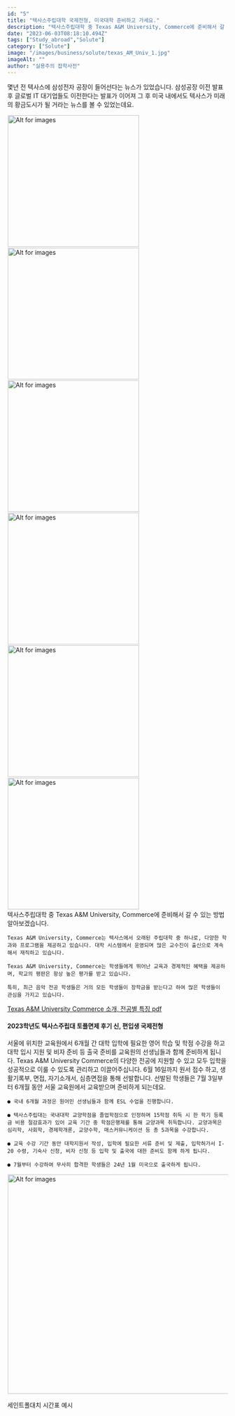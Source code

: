 ```yaml
---
id: "5"
title: "텍사스주립대학 국제전형, 미국대학 준비하고 가세요."
description: "텍사스주립대학 중 Texas A&M University, Commerce에 준비해서 갈 수 있는 방법 알아보겠습니다."
date: "2023-06-03T08:18:10.494Z"
tags: ["Study_abroad","Solute"]
category: ["Solute"]
image: "/images/business/solute/texas_AM_Univ_1.jpg"
imageAlt: ""
author: "실용주의 잡학사전"
---
```



<p className="mb-3 font-light text-gray-500 dark:text-gray-400 first-line:uppercase first-line:tracking-widest first-letter:text-7xl first-letter:font-bold first-letter:text-gray-900 dark:first-letter:text-gray-100 first-letter:mr-3 first-letter:float-left">
    몇년 전 텍사스에 삼성전자 공장이 들어선다는 뉴스가 있었습니다. 삼성공장 이전 발표 후 글로벌 IT 대기업들도 이전한다는 발표가 이어져 그 후 미국 내에서도 텍사스가 미래의 황금도시가 될 거라는 뉴스를 볼 수 있었는데요.
</p>
<div className="relative">
  <!-- <div className="flex" style="transform:translateX(-600px)"> -->
  <div className="flex flex-wrap justify-center not-prose">
    <img
        height="300px"
        width="300px"
        className="cover "
        style="margin:1px"
        alt="Alt for images"
        src="/images/business/solute/texas_AM_Univ_2.jpg"
    />
    <img
        height="300px"
        width="300px"
        className="cover  "
        style="margin:1px"
        alt="Alt for images"
        src="/images/business/solute/texas_AM_Univ_3.jpg"
    />
    <img
        height="300px"
        width="300px"
        className="cover  "
        style="margin:1px"
        alt="Alt for images"
        src="/images/business/solute/texas_AM_Univ_4.jpg"
    />
    <img
        height="300px"
        width="300px"
        className="cover  "
        style="margin:1px"
        alt="Alt for images"
        src="/images/business/solute/texas_AM_Univ_5.jpg"
    />
    <img
        height="300px"
        width="300px"
        className="cover  "
        style="margin:1px"
        alt="Alt for images"
        src="/images/business/solute/texas_AM_Univ_6.jpg"
    />
    <img
        height="300px"
        width="300px"
        className="cover  "
        style="margin:1px"
        alt="Alt for images"
        src="/images/business/solute/texas_AM_Univ_7.jpg"
    />
  </div>
</div>
<div className="font-light text-gray-500 dark:text-gray-400">
    텍사스주립대학 중 Texas A&M University, Commerce에 준비해서 갈 수 있는 방법 알아보겠습니다. 

    Texas A&M University, Commerce는 텍사스에서 오래된 주립대학 중 하나로, 다양한 학과와 프로그램을 제공하고 있습니다. 대학 시스템에서 운영되며 많은 교수진이 출신으로 계속해서 재직하고 있습니다. 
    
    Texas A&M University, Commerce는 학생들에게 뛰어난 교육과 경제적인 혜택을 제공하며, 학교의 평판은 항상 높은 평가를 받고 있습니다.

    특히, 최근 음악 전공 학생들은 거의 모든 학생들이 장학금을 받는다고 하여 많은 학생들이 관심을 가지고 있습니다. 
</div>

[Texas A&M University Commerce 소개, 전공별 특징 pdf](/api/file/pdf?filename=texas_AM_Univ_pdf)

#### 2023학년도 텍사스주립대 토플면제  후기 신, 편입생 국제전형

<div className="font-light text-gray-500 dark:text-gray-400">
    서울에 위치한 교육원에서 6개월 간 대학 입학에 필요한 영어 학습 및 학점 수강을 하고 대학 입시 지원 및 비자 준비 등 출국 준비를 교육원의 선생님들과 함께 준비하게 됩니다. Texas A&M University Commerce의 다양한 전공에 지원할 수 있고 모두 입학을 성공적으로 이룰 수 있도록 관리하고 이끌어주십니다. 6월 16일까지 원서 접수 하고, 생활기록부, 면접, 자기소개서, 심층면접을 통해 선발합니다. 선발된 학생들은 7월 3일부터 6개월 동안 서울 교육원에서 교육받으며 준비하게 되는데요. 
    
    ● 국내 6개월 과정은 원어민 선생님들과 함께 ESL 수업을 진행합니다. 

    ● 텍사스주립대는 국내대학 교양학점을 졸업학점으로 인정하며 15학점 취득 시 한 학기 등록금 비용 절감효과가 있어 교육 기간 중 학점은행제를 통해 교양과목 취득합니다. 교양과목은 심리학, 사회학, 경제학개론, 교양수학, 매스커뮤니케이션 등 총 5과목을 수강합니다. 

    ● 교육 수강 기간 동안 대학지원서 작성, 입학에 필요한 서류 준비 및 제출, 입학허가서 I-20 수령, 기숙사 신청, 비자 신청 등 입학 및 출국에 대한 준비도 함께 하게 됩니다. 

    ● 7월부터 수강하여 무사히 합격한 학생들은 24년 1월 미국으로 출국하게 됩니다. 
</div>
<div className="relative">
  <!-- <div className="flex" style="transform:translateX(-600px)"> -->
  <div className="flex flex-wrap justify-center not-prose">
    <img
        height="500px"
        width="700px"
        className="cover "
        style="margin:1px"
        alt="Alt for images"
        src="/images/business/solute/texas_AM_Univ_schedule.png"
    />
    <p className="text-xs leading-normal text-center uppercase">
      세인트폴대치 시간표 예시
    </p>
  </div>
</div>
